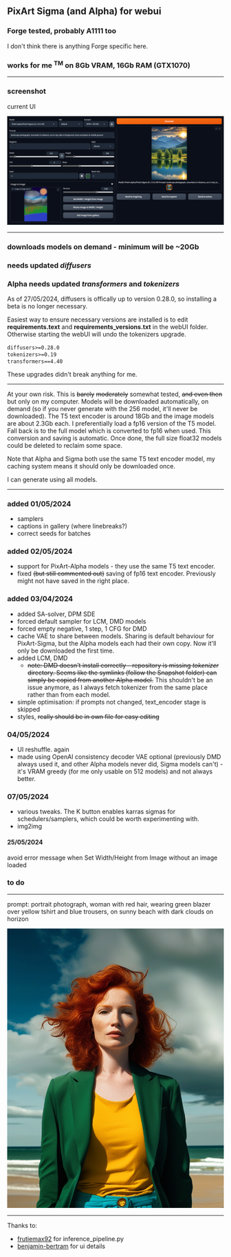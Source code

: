 ## PixArt Sigma (and Alpha) for webui ##
### Forge tested, probably A1111 too ###
I don't think there is anything Forge specific here.
### works for me <sup>TM</sup> on 8Gb VRAM, 16Gb RAM (GTX1070) ###

---
### screenshot ###
current UI

![](screenshot2.png "UI screenshot")



---
### downloads models on demand - minimum will be ~20Gb ###
### needs updated *diffusers* ###
### Alpha needs updated *transformers* and *tokenizers* ###
As of 27/05/2024, diffusers is offically up to version 0.28.0, so installing a beta is no longer necessary.

Easiest way to ensure necessary versions are installed is to edit **requirements.text** and **requirements_versions.txt** in the webUI folder. Otherwise starting the webUI will undo the tokenizers upgrade.
```
diffusers>=0.28.0
tokenizers>=0.19
transformers==4.40
```
These upgrades didn't break anything for me.

---
At your own risk. This is ~~barely~~ ~~moderately~~ somewhat tested, ~~and even then~~ but only on my computer.
Models will be downloaded automatically, on demand (so if you never generate with the 256 model, it'll never be downloaded). The T5 text encoder is around 18Gb and the image models are about 2.3Gb each.
I preferentially load a fp16 version of the T5 model. Fall back is to the full model which is converted to fp16 when used. This conversion and saving is automatic. Once done, the full size float32 models could be deleted to reclaim some space.

Note that Alpha and Sigma both use the same T5 text encoder model, my caching system means it should only be downloaded once.

I can generate using all models.

---
### added 01/05/2024 ###
* samplers
* captions in gallery (where linebreaks?)
* correct seeds for batches

### added 02/05/2024 ###
* support for PixArt-Alpha models - they use the same T5 text encoder.
* fixed ~~(but still commented out)~~ saving of fp16 text encoder. Previously might not have saved in the right place.

### added 03/04/2024
* added SA-solver, DPM SDE
* forced default sampler for LCM, DMD models
* forced empty negative, 1 step, 1 CFG for DMD
* cache VAE to share between models. Sharing is default behaviour for PixArt-Sigma, but the Alpha models each had their own copy. Now it'll only be downloaded the first time.
* added LCM, DMD
	* ~~note: DMD doesn't install correctly - repository is missing *tokenizer* directory. Seems like the symlinks (follow the Snapshot folder) can simply be copied from another Alpha model.~~ This shouldn't be an issue anymore, as I always fetch tokenizer from the same place rather than from each model.
* simple optimisation: if prompts not changed, text_encoder stage is skipped
* styles, ~~really should be in own file for easy editing~~

### 04/05/2024 ###
* UI reshuffle. again
* made using OpenAI consistency decoder VAE optional (previously DMD always used it, and other Alpha models never did, Sigma models can't) - it's VRAM greedy (for me only usable on 512 models) and not always better.

### 07/05/2024 ###
* various tweaks. The K button enables karras sigmas for schedulers/samplers, which could be worth experimenting with.
* img2img

#### 25/05/2024 ####
avoid error message when Set Width/Height from Image without an image loaded

### to do ###


---
prompt: portrait photograph, woman with red hair, wearing green blazer over yellow tshirt and blue trousers, on sunny beach with dark clouds on horizon

![portrait photograph, woman with red hair, wearing green blazer over yellow tshirt and blue trousers, on sunny beach with dark clouds on horizon](example.png "20 steps with 1024 model")

---
Thanks to:
* [frutiemax92](https://github.com/frutiemax92) for inference_pipeline.py
* [benjamin-bertram](https://github.com/benjamin-bertram/sdweb-easy-stablecascade-diffusers) for ui details
